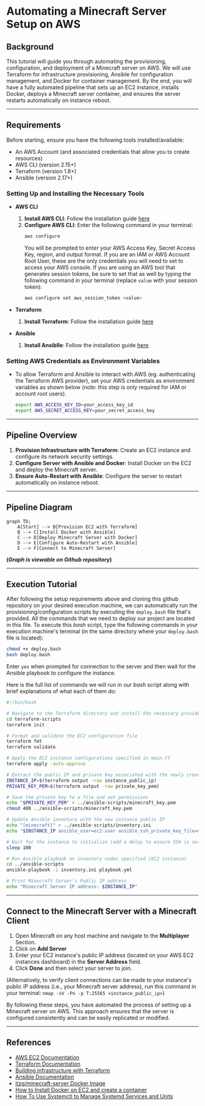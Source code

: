 # Automating a Minecraft Server Setup on AWS

## Background

This tutorial will guide you through automating the provisioning, configuration, and deployment of a Minecraft server on AWS. We will use Terraform for infrastructure provisioning, Ansible for configuration management, and Docker for container management. By the end, you will have a fully automated pipeline that sets up an EC2 instance, installs Docker, deploys a Minecraft server container, and ensures the server restarts automatically on instance reboot.

---

## Requirements

Before starting, ensure you have the following tools installed/available:
- An AWS Account (and associated credentials that allow you to create resources)
- AWS CLI (version 2.15+)
- Terraform (version 1.8+)
- Ansible (version 2.17+)

### Setting Up and Installing the Necessary Tools

- **AWS CLI**
    1. **Install AWS CLI**: Follow the installation guide [here](https://docs.aws.amazon.com/cli/latest/userguide/getting-started-install.html)
    2. **Configure AWS CLI**: Enter the following command in your terminal:
        ```sh
        aws configure
        ```
        You will be prompted to enter your AWS Access Key, Secret Access Key, region, and output format. If you are an IAM or AWS Account Root User, these are the only credentials you will need to set to access your AWS console. If you are using an AWS tool that generates session tokens, be sure to set that as well by typing the following command in your terminal (replace `value` with your session token):
        ```sh
        aws configure set aws_session_token <value>
        ```

- **Terraform**
    1. **Install Terraform**: Follow the installation guide [here](https://developer.hashicorp.com/terraform/tutorials/aws-get-started/install-cli)

- **Ansible**
    1. **Install Ansiblle**: Follow the installation guide [here](https://docs.ansible.com/ansible/latest/installation_guide/intro_installation.html)

### Setting AWS Credentials as Environment Variables

- To allow Terraform and Ansible to interact with AWS (eg. authenticating the Terraform AWS provider), set your AWS credentials as environment variables as shown below (note: this step is only required for IAM or account root users).
    ```sh
    export AWS_ACCESS_KEY_ID=your_access_key_id
    export AWS_SECRET_ACCESS_KEY=your_secret_access_key
    ```

---

## Pipeline Overview

1. **Provision Infrastructure with Terraform**: Create an EC2 instance and configure its network security settings.
2. **Configure Server with Ansible and Docker**: Install Docker on the EC2 and deploy the Minecraft server.
3. **Ensure Auto-Restart with Ansible**: Configure the server to restart automatically on instance reboot.

--- 

## Pipeline Diagram

```mermaid
graph TD;
    A[Start] --> B[Provision EC2 with Terraform]
    B --> C[Install Docker with Ansible]
    C --> D[Deploy Minecraft Server with Docker]
    D --> E[Configure Auto-Restart with Ansible]
    E --> F[Connect to Minecraft Server]
```

**(*Graph is viewable on Github repository*)**

---

## Execution Tutorial

After following the setup requirements above and cloning this github repository on your desired execution machine, we can automatically run the provisioning/configuration scripts by executing the `deploy.bash` file that's provided. All the commands that we need to deploy our project are located in this file. To execute this *bash* script, type the following commands in your execution machine's terminal (in the same directory where your `deploy.bash` file is located):
```sh
chmod +x deploy.bash
bash deploy.bash
```

Enter `yes` when prompted for connection to the server and then wait for the Ansible playbook to configure the instance.

Here is the full list of commands we will run in our *bash* script along with brief explanations of what each of them do:
```bash
#!/bin/bash

# Navigate to the Terraform directory and install the necessary providers
cd terraform-scripts
terraform init

# Format and validate the EC2 configuration file
terraform fmt 
terraform validate

# Apply the EC2 instance configurations specified in main.tf
terraform apply -auto-approve

# Extract the public IP and private key associated with the newly created EC2 instance
INSTANCE_IP=$(terraform output -raw instance_public_ip)
PRIVATE_KEY_PEM=$(terraform output -raw private_key_pem)

# Save the private key to a file and set permissions
echo "$PRIVATE_KEY_PEM" > ../ansible-scripts/minecraft_key.pem
chmod 400 ../ansible-scripts/minecraft_key.pem

# Update Ansible inventory with the new instance public IP
echo "[minecraft]" > ../ansible-scripts/inventory.ini
echo "$INSTANCE_IP ansible_user=ec2-user ansible_ssh_private_key_file=minecraft_key.pem" >> ../ansible-scripts/inventory.ini

# Wait for the instance to initialize (add a delay to ensure SSH is available)
sleep 100  

# Run Ansible playbook on inventory nodes specified (EC2 instance)
cd ../ansible-scripts
ansible-playbook -i inventory.ini playbook.yml

# Print Minecraft Server's Public IP address
echo "Minecraft Server IP address: $INSTANCE_IP"
```

---

## Connect to the Minecraft Server with a Minecraft Client

1. Open Minecraft on any host machine and navigate to the **Multiplayer** Section.
2. Click on **Add Server**
3. Enter your EC2 instance's public IP address (located on your AWS EC2 instances dashboard) in the **Server Address** field.
4. Click **Done** and then select your server to join.

(Alternatively, to verify client connections can be made to your instance's public IP address (i.e., your Minecraft server address), run this command in your terminal: `nmap -sV -Pn -p T:25565 <instance_public_ip>`)

By following these steps, you have automated the process of setting up a Minecraft server on AWS. This approach ensures that the server is configured consistently and can be easily replicated or modified.

---

## References

- [AWS EC2 Documentation](https://docs.aws.amazon.com/ec2/)
- [Terraform Documentation](https://developer.hashicorp.com/terraform/docs)
- [Building infrastructure with Terraform](https://developer.hashicorp.com/terraform/tutorials/aws-get-started/aws-build)
- [Ansible Documentation](https://docs.ansible.com/)
- [itzg/minecraft-server Docker Image](https://hub.docker.com/r/itzg/minecraft-server)
- [How to Install Docker on EC2 and create a container](https://medium.com/@mehmetodabashi/how-to-install-docker-on-ec2-and-create-a-container-75ca88e342d2)
- [How To Use Systemctl to Manage Systemd Services and Units](https://www.digitalocean.com/community/tutorials/how-to-use-systemctl-to-manage-systemd-services-and-units)